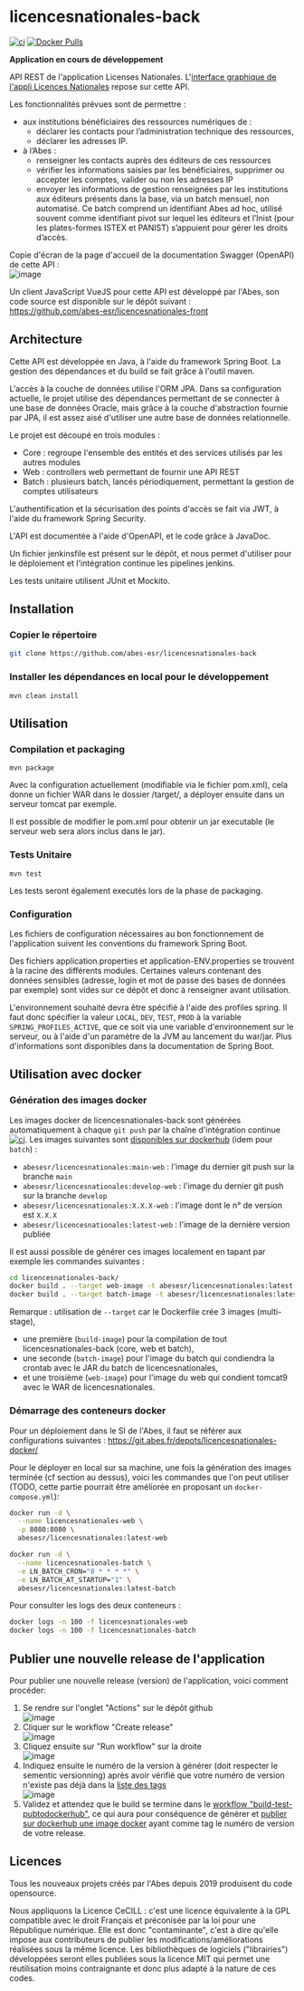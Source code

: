 # licencesnationales-back

[![ci](https://github.com/abes-esr/licencesnationales-back/actions/workflows/build-test-pubtodockerhub.yml/badge.svg)](https://github.com/abes-esr/licencesnationales-back/actions/workflows/build-test-pubtodockerhub.yml) [![Docker Pulls](https://img.shields.io/docker/pulls/abesesr/licencesnationales.svg)](https://hub.docker.com/r/abesesr/licencesnationales/)

**Application en cours de développement**

API REST de l'application Licenses Nationales. L'[interface graphique de l'appli Licences Nationales](https://github.com/abes-esr/licencesnationales-front) repose sur cette API.

Les fonctionnalités prévues sont de permettre :
- aux institutions bénéficiaires des ressources numériques de :
  - déclarer les contacts pour l’administration technique des ressources,
  - déclarer les adresses IP.
- à l’Abes :
  - renseigner les contacts auprès des éditeurs de ces ressources
  - vérifier les informations saisies par les bénéficiaires, supprimer ou accepter les comptes, valider ou non les adresses IP
  - envoyer les informations de gestion renseignées par les institutions aux éditeurs présents dans la base, via un batch mensuel, non automatisé. Ce batch comprend un identifiant Abes ad hoc, utilisé souvent comme identifiant pivot sur lequel les éditeurs et l’Inist (pour les plates-formes ISTEX et PANIST) s’appuient pour gérer les droits d’accès.

Copie d'écran de la page d'accueil de la documentation Swagger (OpenAPI) de cette API :  
![image](https://user-images.githubusercontent.com/328244/159644528-57410331-3a78-4273-9660-c40303a05724.png)


Un client JavaScript VueJS pour cette API est développé par l'Abes, son code source est disponible sur le dépôt suivant :  
https://github.com/abes-esr/licencesnationales-front

## Architecture

Cette API est développée en Java, à l'aide du framework Spring Boot. La gestion des dépendances et du build se fait grâce à l'outil maven.

L'accès à la couche de données utilise l'ORM JPA. Dans sa configuration actuelle, le projet utilise des dépendances permettant de se connecter à une base de données Oracle, mais grâce à la couche d'abstraction fournie par JPA, il est assez aisé d'utiliser une autre base de données relationnelle.

Le projet est découpé en trois modules : 
* Core : regroupe l'ensemble des entités et des services utilisés par les autres modules
* Web : controllers web permettant de fournir une API REST
* Batch : plusieurs batch, lancés périodiquement, permettant la gestion de comptes utilisateurs

L'authentification et la sécurisation des points d'accès se fait via JWT, à l'aide du framework Spring Security.

L'API est documentée à l'aide d'OpenAPI, et le code grâce à JavaDoc.

Un fichier jenkinsfile est présent sur le dépôt, et nous permet d'utiliser pour le déploiement et l'intégration continue les pipelines jenkins.

Les tests unitaire utilisent JUnit et Mockito.

## Installation

### Copier le répertoire
```sh
git clone https://github.com/abes-esr/licencesnationales-back
```

### Installer les dépendances en local pour le développement

```
mvn clean install
```


## Utilisation

### Compilation et packaging
```
mvn package
```
Avec la configuration actuellement (modifiable via le fichier pom.xml), cela donne un fichier WAR dans le dossier /target/, a déployer ensuite dans un serveur tomcat par exemple.

Il est possible de modifier le pom.xml pour obtenir un jar executable (le serveur web sera alors inclus dans le jar).

### Tests Unitaire
```
mvn test
```
Les tests seront également executés lors de la phase de packaging.

### Configuration

Les fichiers de configuration nécessaires au bon fonctionnement de l'application suivent les conventions du framework Spring Boot.

Des fichiers application.properties et application-ENV.properties se trouvent à la racine des différents modules. Certaines valeurs contenant des données sensibles (adresse, login et mot de passe des bases de données par exemple) sont vides sur ce dépôt et donc à renseigner avant utilisation.

L'environnement souhaité devra être spécifié à l'aide des profiles spring. Il faut donc spécifier la valeur ``LOCAL``, ``DEV``, ``TEST``, ``PROD`` à la variable ``SPRING_PROFILES_ACTIVE``, que ce soit via une variable d'environnement sur le serveur, ou à l'aide d'un paramètre de la JVM au lancement du war/jar. Plus d'informations sont disponibles dans la documentation de Spring Boot.

## Utilisation avec docker

### Génération des images docker

Les images docker de licencesnationales-back sont générées automatiquement à chaque ``git push`` par la chaîne d'intégration continue [![ci](https://github.com/abes-esr/licencesnationales-back/actions/workflows/build-test-pubtodockerhub.yml/badge.svg)](https://github.com/abes-esr/licencesnationales-back/actions/workflows/build-test-pubtodockerhub.yml). Les images suivantes sont [disponibles sur dockerhub](https://hub.docker.com/r/abesesr/licencesnationales/tags) (idem pour ``batch``) :
- ``abesesr/licencesnationales:main-web`` : l'image du dernier git push sur la branche ``main``
- ``abesesr/licencesnationales:develop-web`` : l'image du dernier git push sur la branche ``develop``
- ``abesesr/licencesnationales:X.X.X-web`` : l'image dont le n° de version est ``X.X.X``
- ``abesesr/licencesnationales:latest-web`` : l'image de la dernière version publiée

Il est aussi possible de générer ces images localement en tapant par exemple les commandes suivantes :
```bash
cd licencesnationales-back/
docker build . --target web-image -t abesesr/licencesnationales:latest-web
docker build . --target batch-image -t abesesr/licencesnationales:latest-batch
```

Remarque : utilisation de ``--target`` car le Dockerfile crée 3 images (multi-stage),
- une première (``build-image``) pour la compilation de tout licencesnationales-back (core, web et batch),
- une seconde (``batch-image``) pour l'image du batch qui condiendra la crontab avec le JAR du batch de licencesnationales,
- et une troisième (``web-image``) pour l'image du web qui condient tomcat9 avec le WAR de licencesnationales.

### Démarrage des conteneurs docker

Pour un déploiement dans le SI de l'Abes, il faut se référer aux configurations suivantes :
https://git.abes.fr/depots/licencesnationales-docker/

Pour le déployer en local sur sa machine, une fois la génération des images terminée (cf section au dessus), voici les commandes que l'on peut utiliser (TODO, cette partie pourrait être améliorée en proposant un ``docker-compose.yml``):
```bash
docker run -d \
  --name licencesnationales-web \
  -p 8080:8080 \
  abesesr/licencesnationales:latest-web

docker run -d \
  --name licencesnationales-batch \
  -e LN_BATCH_CRON="0 * * * *" \
  -e LN_BATCH_AT_STARTUP="1" \
  abesesr/licencesnationales:latest-batch
```

Pour consulter les logs des deux conteneurs :
```bash
docker logs -n 100 -f licencesnationales-web
docker logs -n 100 -f licencesnationales-batch
```

## Publier une nouvelle release de l'application

Pour publier une nouvelle release (version) de l'application, voici comment procéder:
1. Se rendre sur l'onglet "Actions" sur le dépôt github  
   ![image](https://user-images.githubusercontent.com/328244/159044287-67c7131f-8663-4452-b7fa-55aa8c695692.png)
2. Cliquer sur le workflow "Create release"  
   ![image](https://user-images.githubusercontent.com/328244/159044427-d36ae0d6-51cc-4f69-a855-097c162ba100.png)
3. Cliquez ensuite sur "Run workflow" sur la droite  
   ![image](https://user-images.githubusercontent.com/328244/159044539-57b57fba-15b8-440d-94e7-1ee859566a04.png)
4. Indiquez ensuite le numéro de la version à générer (doit respecter le sementic versionning) après avoir vérifié que votre numéro de version n'existe pas déjà dans la [liste des tags](https://github.com/abes-esr/licencesnationales-back/tags)  
   ![image](https://user-images.githubusercontent.com/328244/159044729-e9cc0d7a-abe3-401f-a246-84e577670493.png)
5. Validez et attendez que le build se termine dans le [workflow "build-test-pubtodockerhub"](https://github.com/abes-esr/licencesnationales-back/actions/workflows/build-test-pubtodockerhub.yml), ce qui aura pour conséquence  de générer et [publier sur dockerhub une image docker](https://hub.docker.com/r/abesesr/licencesnationales/tags) ayant comme tag le numéro de version de votre release.

## Licences

Tous les nouveaux projets créés par l'Abes depuis 2019 produisent du code opensource.

Nous appliquons la Licence CeCILL : c'est une licence équivalente à la GPL compatible avec le droit Français et préconisée par la loi pour une République numérique. Elle est donc "contaminante", c'est à dire qu'elle impose aux contributeurs de publier les modifications/améliorations réalisées sous la même licence. Les bibliothèques de logiciels ("librairies") développées seront elles publiées sous la licence MIT qui permet une réutilisation moins contraignante et donc plus adapté à la nature de ces codes.
